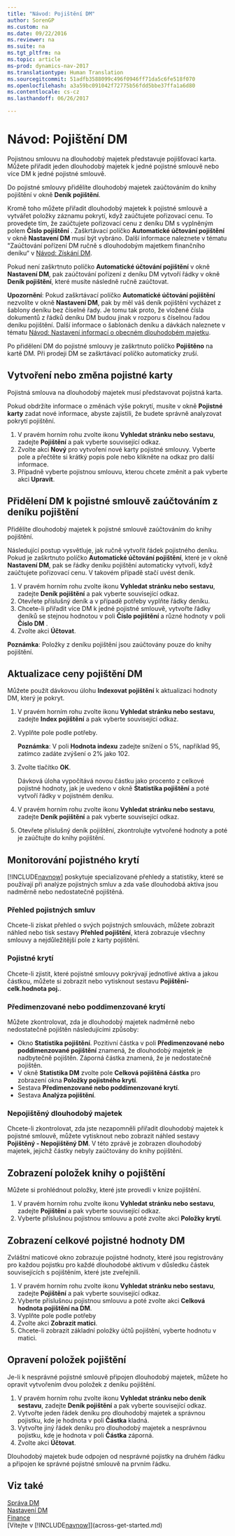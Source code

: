 ```yaml
---
title: "Návod: Pojištění DM"
author: SorenGP
ms.custom: na
ms.date: 09/22/2016
ms.reviewer: na
ms.suite: na
ms.tgt_pltfrm: na
ms.topic: article
ms-prod: dynamics-nav-2017
ms.translationtype: Human Translation
ms.sourcegitcommit: 51adfb3588099c496f0946ff71da5c6fe518f070
ms.openlocfilehash: a3a59bc091042f72775b56fdd5bbe37ffa1a6d80
ms.contentlocale: cs-cz
ms.lasthandoff: 06/26/2017

---
```


# <a name="how-to-insure-fixed-assets"></a>Návod: Pojištění DM
Pojistnou smlouvu na dlouhodobý majetek představuje pojišťovací karta. Můžete přiřadit jeden dlouhodobý majetek k jedné pojistné smlouvě nebo více DM k jedné pojistné smlouvě.

Do pojistné smlouvy přidělíte dlouhodobý majetek zaúčtováním do knihy pojištění v okně **Deník pojištění**.

Kromě toho můžete přiřadit dlouhodobý majetek k pojistné smlouvě a vytvářet položky záznamu pokrytí, když zaúčtujete pořizovací cenu. To provedete tím, že zaúčtujete pořizovací cenu z deníku DM s vyplněným polem **Číslo pojištění** . Zaškrtávací políčko **Automatické účtování pojištění** v okně **Nastavení DM** musí být vybráno. Další informace naleznete v tématu "Zaúčtování pořízení DM ručně s dlouhodobým majetkem finančního deníku“ v [Návod: Získání DM](fa-how-acquire.md).

Pokud není zaškrtnuto políčko **Automatické účtování pojištění** v okně **Nastavení DM**, pak zaúčtování pořízení z deníku DM vytvoří řádky v okně **Deník pojištění**, které musíte následně ručně zaúčtovat.

**Upozornění**: Pokud zaškrtávací políčko **Automatické účtování pojištění** nezvolíte v okně **Nastavení DM**, pak by měl váš deník pojištění vycházet z šablony deníku bez číselné řady. Je tomu tak proto, že vložené čísla dokumentů z řádků deníku DM budou jinak v rozporu s číselnou řadou deníku pojištění. Další informace o šablonách deníku a dávkách naleznete v tématu [Návod: Nastavení informací o obecném dlouhodobém majetku](fa-how-setup-general.md).

Po přidělení DM do pojistné smlouvy je zaškrtnuto políčko **Pojištěno** na kartě DM. Při prodeji DM se zaškrtávací políčko automaticky zruší.

## <a name="to-create-or-modify-an-insurance-card"></a>Vytvoření nebo změna pojistné karty
Pojistná smlouva na dlouhodobý majetek musí představovat pojistná karta.

Pokud obdržíte informace o změnách výše pokrytí, musíte v okně **Pojistné karty** zadat nové informace, abyste zajistili, že budete správně analyzovat pokrytí pojištění.  

1. V pravém horním rohu zvolte ikonu **Vyhledat stránku nebo sestavu**, zadejte **Pojištění** a pak vyberte související odkaz.
2. Zvolte akci **Nový** pro vytvoření nové karty pojistné smlouvy. Vyberte pole a přečtěte si krátký popis pole nebo klikněte na odkaz pro další informace.
3. Případně vyberte pojistnou smlouvu, kterou chcete změnit a pak vyberte akci **Upravit**.

## <a name="to-assign-a-fixed-asset-to-an-insurance-policy-by-posting-from-the-insurance-journal"></a>Přidělení DM k pojistné smlouvě zaúčtováním z deníku pojištění
Přidělíte dlouhodobý majetek k pojistné smlouvě zaúčtováním do knihy pojištění.

Následující postup vysvětluje, jak ručně vytvořit řádek pojistného deníku. Pokud je zaškrtnuto políčko **Automatické účtování pojištění**, které je v okně **Nastavení DM**, pak se řádky deníku pojištění automaticky vytvoří, když zaúčtujete pořizovací cenu. V takovém případě stačí uvést deník.

1. V pravém horním rohu zvolte ikonu **Vyhledat stránku nebo sestavu**, zadejte **Deník pojištění** a pak vyberte související odkaz.
2. Otevřete příslušný deník a v případě potřeby vyplňte řádky deníku.
3. Chcete-li přiřadit více DM k jedné pojistné smlouvě, vytvořte řádky deníků se stejnou hodnotou v poli **Číslo pojištění** a různé hodnoty v poli **Číslo DM** .
4. Zvolte akci **Účtovat**.

**Poznámka**: Položky z deníku pojištění jsou zaúčtovány pouze do knihy pojištění.  

## <a name="to-update-the-insurance-value-of-a-fixed-asset"></a>Aktualizace ceny pojištění DM
Můžete použít dávkovou úlohu **Indexovat pojištění** k aktualizaci hodnoty DM, který je pokryt.

1. V pravém horním rohu zvolte ikonu **Vyhledat stránku nebo sestavu**, zadejte **Index pojištění** a pak vyberte související odkaz.
2. Vyplňte pole podle potřeby.

    **Poznámka**: V poli **Hodnota indexu** zadejte snížení o 5%, například 95, zatímco zadáte zvýšení o 2% jako 102.  
3.  Zvolte tlačítko **OK**.  

    Dávková úloha vypočítává novou částku jako procento z celkové pojistné hodnoty, jak je uvedeno v okně **Statistika pojištění** a poté vytvoří řádky v pojistném deníku.  
4. V pravém horním rohu zvolte ikonu **Vyhledat stránku nebo sestavu**, zadejte **Deník pojištění** a pak vyberte související odkaz.
5. Otevřete příslušný deník pojištění, zkontrolujte vytvořené hodnoty a poté je zaúčtujte do knihy pojištění.

## <a name="to-monitor-insurance-coverage"></a>Monitorování pojistného krytí
[!INCLUDE[navnow](includes/navnow_md.md)] poskytuje specializované přehledy a statistiky, které se používají při analýze pojistných smluv a zda vaše dlouhodobá aktiva jsou nadměrně nebo nedostatečně pojištěná.

### <a name="overview-of-insurance-policies"></a>Přehled pojistných smluv  
Chcete-li získat přehled o svých pojistných smlouvách, můžete zobrazit náhled nebo tisk sestavy **Přehled pojištění**, která zobrazuje všechny smlouvy a nejdůležitější pole z karty pojištění.  

### <a name="insurance-coverage"></a>Pojistné krytí
Chcete-li zjistit, které pojistné smlouvy pokrývají jednotlivé aktiva a jakou částkou, můžete si zobrazit nebo vytisknout sestavu **Pojištění-celk.hodnota poj.**.

### <a name="overunder-coverage"></a>Předimenzované nebo poddimenzované krytí
Můžete zkontrolovat, zda je dlouhodobý majetek nadměrně nebo nedostatečně pojištěn následujícími způsoby:
- Okno **Statistika pojištění**. Pozitivní částka v poli **Předimenzované nebo poddimenzované pojištění** znamená, že dlouhodobý majetek je nadbytečně pojištěn. Záporná částka znamená, že je nedostatečně pojištěn.
- V okně **Statistika DM** zvolte pole **Celková pojištěná částka** pro zobrazení okna **Položky pojistného krytí**.  
- Sestava **Předimenzované nebo poddimenzované krytí**.  
- Sestava **Analýza pojištění**.

### <a name="uninsured-fixed-assets"></a>Nepojištěný dlouhodobý majetek
Chcete-li zkontrolovat, zda jste nezapomněli přiřadit dlouhodobý majetek k pojistné smlouvě, můžete vytisknout nebo zobrazit náhled sestavy **Pojištěný - Nepojištěný DM**. V této zprávě je zobrazen dlouhodobý majetek, jejichž částky nebyly zaúčtovány do knihy pojištění.

## <a name="to-view-insurance-coverage-ledger-entries"></a>Zobrazení položek knihy o pojištění
Můžete si prohlédnout položky, které jste provedli v knize pojištění.  

1. V pravém horním rohu zvolte ikonu **Vyhledat stránku nebo sestavu**, zadejte **Pojištění** a pak vyberte související odkaz.  
2. Vyberte příslušnou pojistnou smlouvu a poté zvolte akci **Položky krytí**.

## <a name="to-view-the-total-insurance-value-of-fixed-assets"></a>Zobrazení celkové pojistné hodnoty DM
Zvláštní maticové okno zobrazuje pojistné hodnoty, které jsou registrovány pro každou pojistku pro každé dlouhodobé aktivum v důsledku částek souvisejících s pojištěním, které jste zveřejnili.

1. V pravém horním rohu zvolte ikonu **Vyhledat stránku nebo sestavu**, zadejte **Pojištění** a pak vyberte související odkaz.  
2. Vyberte příslušnou pojistnou smlouvu a poté zvolte akci **Celková hodnota pojištění na DM**.
3. Vyplňte pole podle potřeby  
4. Zvolte akci **Zobrazit matici**.  
5. Chcete-li zobrazit základní položky účtů pojištění, vyberte hodnotu v matici.

## <a name="to-correct-insurance-coverage-entries"></a>Opravení položek pojištění  
Je-li k nesprávné pojistné smlouvě připojen dlouhodobý majetek, můžete ho opravit vytvořením dvou položek z deníku pojištění.  

1. V pravém horním rohu zvolte ikonu **Vyhledat stránku nebo deník sestavu**, zadejte **Deník pojištění** a pak vyberte související odkaz.
2. Vytvořte jeden řádek deníku pro dlouhodobý majetek a správnou pojistku, kde je hodnota v poli **Částka** kladná.
3. Vytvořte jiný řádek deníku pro dlouhodobý majetek a nesprávnou pojistku, kde je hodnota v poli **Částka** záporná.  
4. Zvolte akci **Účtovat**.

Dlouhodobý majetek bude odpojen od nesprávné pojistky na druhém řádku a připojen ke správné pojistné smlouvě na prvním řádku.

## <a name="see-also"></a>Viz také
[Správa DM](fa-manage.md)  
[Nastavení DM](fa-setup.md)  
[Finance](finance-setup.md)  
[Vítejte v [!INCLUDE[navnow](includes/navnow_md.md)]](across-get-started.md)

